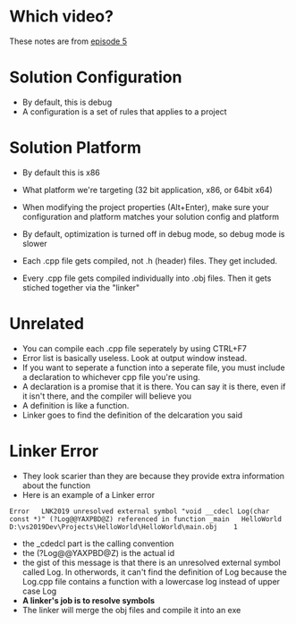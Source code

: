 # Which video?
These notes are from [episode 5](https://www.youtube.com/watch?v=SfGuIVzE_Os&list=PLlrATfBNZ98dudnM48yfGUldqGD0S4FFb&index=5)

# Solution Configuration
- By default, this is debug
- A configuration is a set of rules that applies to a project

# Solution Platform
- By default this is x86
- What platform we're targeting (32 bit application, x86, or 64bit x64)
- When modifying the project properties (Alt+Enter), make sure your configuration and platform matches your solution config and platform
- By default, optimization is turned off in debug mode, so debug mode is slower

- Each .cpp file gets compiled, not .h (header) files. They get included.
- Every .cpp file gets compiled individually into .obj files. Then it gets stiched together via the "linker"

# Unrelated
- You can compile each .cpp file seperately by using CTRL+F7
- Error list is basically useless. Look at output window instead.
- If you want to seperate a function into a seperate file, you must include a declaration to whichever cpp file you're using.
- A declaration is a promise that it is there. You can say it is there, even if it isn't there, and the compiler will believe you
- A definition is like a function.
- Linker goes to find the definition of the delcaration you said

# Linker Error
- They look scarier than they are because they provide extra information about the function
- Here is an example of a Linker error
```Severity	Code	Description	Project	File	Line	Suppression State
Error	LNK2019	unresolved external symbol "void __cdecl Log(char const *)" (?Log@@YAXPBD@Z) referenced in function _main	HelloWorld	D:\vs2019Dev\Projects\HelloWorld\HelloWorld\main.obj	1	
```

- the _cdedcl part is the calling convention
- the (?Log@@YAXPBD@Z) is the actual id
- the gist of this message is that there is an unresolved external symbol called Log. In otherwords, it can't find the definition of Log because the Log.cpp file contains a function with a lowercase log instead of upper case Log
- **A linker's job is to resolve symbols**
- The linker will merge the obj files and compile it into an exe